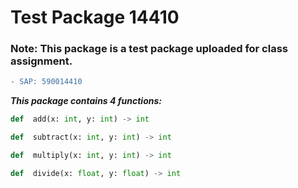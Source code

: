 # Test Package 14410   

### Note: This package is a test package uploaded for class assignment.

```diff
- SAP: 590014410
```

_**This package contains 4 functions:**_

```python
def  add(x: int, y: int) -> int
```

```python
def  subtract(x: int, y: int) -> int
```

```python
def  multiply(x: int, y: int) -> int
```

```python
def  divide(x: float, y: float) -> int
```
